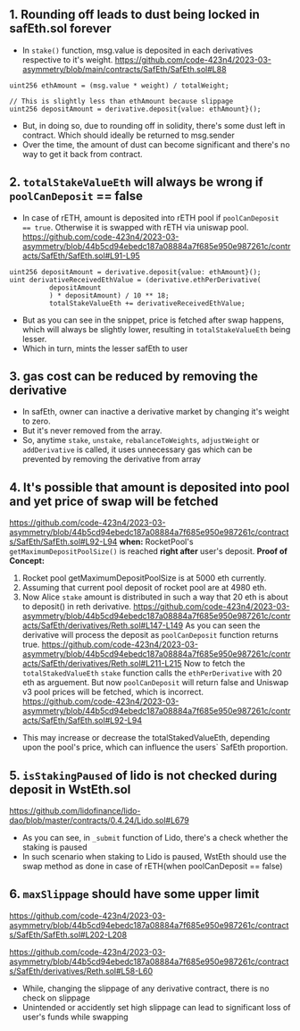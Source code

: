 ## 1. Rounding off leads to dust being locked in safEth.sol forever
- In `stake()` function, msg.value is deposited in each derivatives respective to it's weight.
https://github.com/code-423n4/2023-03-asymmetry/blob/main/contracts/SafEth/SafEth.sol#L88
```
uint256 ethAmount = (msg.value * weight) / totalWeight;

// This is slightly less than ethAmount because slippage
uint256 depositAmount = derivative.deposit{value: ethAmount}();
```
- But, in doing so, due to rounding off in solidity, there's some dust left in contract. Which should ideally be returned to msg.sender
- Over the time, the amount of dust can become significant and there's no way to get it back from contract.

## 2. `totalStakeValueEth` will always be wrong if `poolCanDeposit` == false
- In case of rETH, amount is deposited into rETH pool if `poolCanDeposit == true`. Otherwise it is swapped with rETH via uniswap pool.
https://github.com/code-423n4/2023-03-asymmetry/blob/44b5cd94ebedc187a08884a7f685e950e987261c/contracts/SafEth/SafEth.sol#L91-L95
```
uint256 depositAmount = derivative.deposit{value: ethAmount}();
uint derivativeReceivedEthValue = (derivative.ethPerDerivative(
          depositAmount
          ) * depositAmount) / 10 ** 18;
          totalStakeValueEth += derivativeReceivedEthValue;
```
- But as you can see in the snippet, price is fetched after swap happens, which will always be slightly lower, resulting in `totalStakeValueEth` being lesser. 
- Which in turn, mints the lesser safEth to user

## 3. gas cost can be reduced by removing the derivative
- In safEth, owner can inactive a derivative market by changing it's weight to zero.
- But it's never removed from the array.
- So, anytime `stake`, `unstake`, `rebalanceToWeights`, `adjustWeight` or `addDerivative` is called, it uses unnecessary gas which can be prevented by removing the derivative from array

## 4. It's possible that amount is deposited into pool and yet price of swap will be fetched
https://github.com/code-423n4/2023-03-asymmetry/blob/44b5cd94ebedc187a08884a7f685e950e987261c/contracts/SafEth/SafEth.sol#L92-L94
**when:** RocketPool's `getMaximumDepositPoolSize()` is reached **right after** user's deposit. 
**Proof of Concept:**
1.  Rocket pool getMaximumDepositPoolSize is at 5000 eth currently. 
2. Assuming that current pool deposit of rocket pool are at 4980 eth. 
3. Now Alice `stake` amount is distributed in such a way that 20 eth is about to deposit() in reth derivative.
https://github.com/code-423n4/2023-03-asymmetry/blob/44b5cd94ebedc187a08884a7f685e950e987261c/contracts/SafEth/derivatives/Reth.sol#L147-L149
As you can seen the derivative will process the deposit as `poolCanDeposit` function returns true. 
 https://github.com/code-423n4/2023-03-asymmetry/blob/44b5cd94ebedc187a08884a7f685e950e987261c/contracts/SafEth/derivatives/Reth.sol#L211-L215
Now to fetch the `totalStakedValueEth` `stake` function calls the `ethPerDerivative` with 20 eth as arguement. But now `poolCanDeposit` will return false and Uniswap v3 pool prices will be fetched, which is incorrect.  
 https://github.com/code-423n4/2023-03-asymmetry/blob/44b5cd94ebedc187a08884a7f685e950e987261c/contracts/SafEth/SafEth.sol#L92-L94
- This may increase or decrease the totalStakedValueEth, depending upon the pool's price, which can influence the users` SafEth proportion. 

## 5. `isStakingPaused` of lido is not checked during deposit in WstEth.sol
https://github.com/lidofinance/lido-dao/blob/master/contracts/0.4.24/Lido.sol#L679
- As you can see, in `_submit` function of Lido, there's a check whether the staking is paused
- In such scenario when staking to Lido is paused, WstEth should use the swap method as done in case of rETH(when poolCanDeposit == false)

## 6. `maxSlippage` should have some upper limit
https://github.com/code-423n4/2023-03-asymmetry/blob/44b5cd94ebedc187a08884a7f685e950e987261c/contracts/SafEth/SafEth.sol#L202-L208

https://github.com/code-423n4/2023-03-asymmetry/blob/44b5cd94ebedc187a08884a7f685e950e987261c/contracts/SafEth/derivatives/Reth.sol#L58-L60

- While, changing the slippage of any derivative contract, there is no check on slippage
- Unintended or accidently set high slippage can lead to significant loss of user's funds while swapping